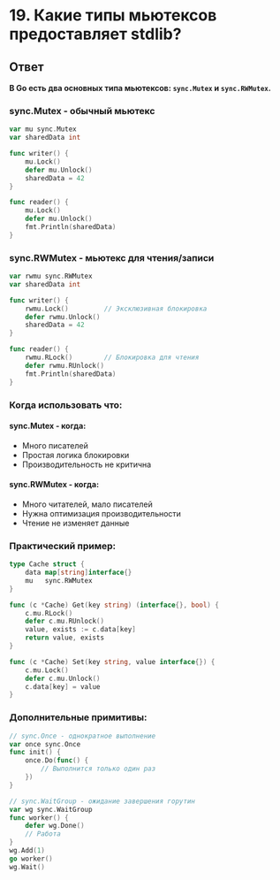 # 19. Какие типы мьютексов предоставляет stdlib?

## Ответ

**В Go есть два основных типа мьютексов: `sync.Mutex` и `sync.RWMutex`.**

### sync.Mutex - обычный мьютекс

```go
var mu sync.Mutex
var sharedData int

func writer() {
    mu.Lock()
    defer mu.Unlock()
    sharedData = 42
}

func reader() {
    mu.Lock()
    defer mu.Unlock()
    fmt.Println(sharedData)
}
```

### sync.RWMutex - мьютекс для чтения/записи

```go
var rwmu sync.RWMutex
var sharedData int

func writer() {
    rwmu.Lock()         // Эксклюзивная блокировка
    defer rwmu.Unlock()
    sharedData = 42
}

func reader() {
    rwmu.RLock()        // Блокировка для чтения
    defer rwmu.RUnlock()
    fmt.Println(sharedData)
}
```

### Когда использовать что:

#### sync.Mutex - когда:
- Много писателей
- Простая логика блокировки
- Производительность не критична

#### sync.RWMutex - когда:
- Много читателей, мало писателей
- Нужна оптимизация производительности
- Чтение не изменяет данные

### Практический пример:

```go
type Cache struct {
    data map[string]interface{}
    mu   sync.RWMutex
}

func (c *Cache) Get(key string) (interface{}, bool) {
    c.mu.RLock()
    defer c.mu.RUnlock()
    value, exists := c.data[key]
    return value, exists
}

func (c *Cache) Set(key string, value interface{}) {
    c.mu.Lock()
    defer c.mu.Unlock()
    c.data[key] = value
}
```

### Дополнительные примитивы:

```go
// sync.Once - однократное выполнение
var once sync.Once
func init() {
    once.Do(func() {
        // Выполнится только один раз
    })
}

// sync.WaitGroup - ожидание завершения горутин
var wg sync.WaitGroup
func worker() {
    defer wg.Done()
    // Работа
}
wg.Add(1)
go worker()
wg.Wait()
``` 